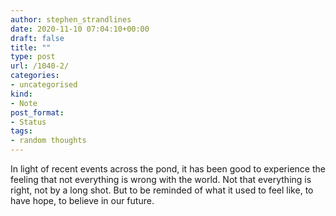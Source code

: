 ```yaml
---
author: stephen_strandlines
date: 2020-11-10 07:04:10+00:00
draft: false
title: ""
type: post
url: /1040-2/
categories:
- uncategorised
kind:
- Note
post_format:
- Status
tags:
- random thoughts
---
```


In light of recent events across the pond, it has been good to experience the feeling that not everything is wrong with the world. Not that everything is right, not by a long shot. But to be reminded of what it used to feel like, to have hope, to believe in our future.
